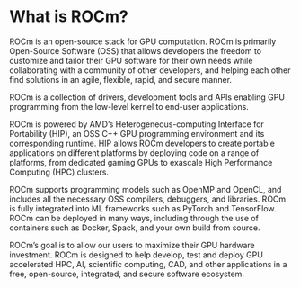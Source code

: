 # What is ROCm?

ROCm is an open-source stack for GPU computation. ROCm is primarily Open-Source
Software (OSS) that allows developers the freedom to customize and tailor their
GPU software for their own needs while collaborating with a community of other
developers, and helping each other find solutions in an agile, flexible, rapid,
and secure manner.

ROCm is a collection of drivers, development tools and APIs enabling GPU
programming from the low-level kernel to end-user applications.

ROCm is powered by AMD’s Heterogeneous-computing Interface for Portability (HIP),
an OSS C++ GPU programming environment and its corresponding runtime.
HIP allows ROCm developers to create portable applications on different platforms
by deploying code on a range of platforms, from dedicated gaming GPUs to exascale
High Performance Computing (HPC) clusters.

ROCm supports programming models such as OpenMP and OpenCL,
and includes all the necessary OSS compilers, debuggers, and libraries.
ROCm is fully integrated into ML frameworks such as PyTorch and TensorFlow. ROCm can be
deployed in many ways, including through the use of containers such as Docker,
Spack, and your own build from source.

ROCm’s goal is to allow our users to maximize their GPU hardware investment.
ROCm is designed to help develop, test and deploy GPU accelerated HPC, AI,
scientific computing, CAD, and other applications in a free, open-source,
integrated, and secure software ecosystem.

